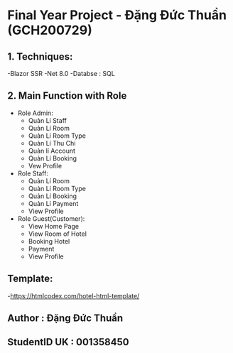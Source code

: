 # Final Year Project - Đặng Đức Thuần (GCH200729)
## 1. Techniques:
-Blazor SSR
-Net 8.0
-Databse : SQL
## 2. Main Function with Role
- Role Admin:
  + Quản Lí Staff
  + Quản Lí Room
  + Quản Lí Room Type
  + Quản Lí Thu Chi
  + Quản lí Account
  + Quản Lí Booking
  + Vew Profile
- Role Staff:
  + Quản Lí Room
  + Quản Lí Room Type
  + Quản Lí Booking
  + Quản Lí Payment
  + View Profile
- Role Guest(Customer):
  + View Home Page
  + View Room of Hotel
  + Booking Hotel
  + Payment
  + View Profile
## Template: 
-https://htmlcodex.com/hotel-html-template/
## Author : Đặng Đức Thuần 
## StudentID UK : 001358450

